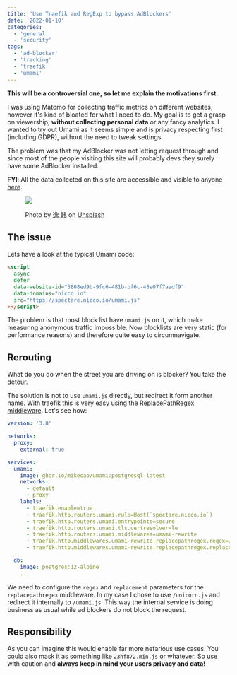 ```yaml
---
title: 'Use Traefik and RegExp to bypass AdBlockers'
date: '2022-01-10'
categories:
  - 'general'
  - 'security'
tags:
  - 'ad-blocker'
  - 'tracking'
  - 'traefik'
  - 'umami'
---
```


**This will be a controversial one, so let me explain the motivations first.**

I was using Matomo for collecting traffic metrics on different websites, however it's kind of bloated for what I need to do. My goal is to get a grasp on viewership, **without collecting personal data** or any fancy analytics. I wanted to try out Umami as it seems simple and is privacy respecting first (including GDPR), without the need to tweak settings.

The problem was that my AdBlocker was not letting request through and since most of the people visiting this site will probably devs they surely have some AdBlocker installed.

**FYI**: All the data collected on this site are accessible and visible to anyone [here](https://spectare.nicco.io/share/Xklie3UU/Nicco).

<figure>

![](images/hyeryi-sVk8nrCQ06g-unsplash-1024x683.jpg)

<figcaption>

Photo by [逸 韩](https://unsplash.com/@hyeryi?utm_source=unsplash&utm_medium=referral&utm_content=creditCopyText) on [Unsplash](https://unsplash.com/s/photos/intersection?utm_source=unsplash&utm_medium=referral&utm_content=creditCopyText)

</figcaption>

</figure>

## The issue

Lets have a look at the typical Umami code:

```html
<script
  async
  defer
  data-website-id="3808ed9b-9fc6-481b-bf6c-45e07f7aedf9"
  data-domains="nicco.io"
  src="https://spectare.nicco.io/umami.js"
></script>
```

The problem is that most block list have `umami.js` on it, which make measuring anonymous traffic impossible. Now blocklists are very static (for performance reasons) and therefore quite easy to circumnavigate.

## Rerouting

What do you do when the street you are driving on is blocker? You take the detour.

The solution is not to use `umami.js` directly, but redirect it form another name. With traefik this is very easy using the [ReplacePathRegex middleware](https://doc.traefik.io/traefik/v2.0/middlewares/replacepathregex/). Let's see how:

```yaml
version: '3.8'

networks:
  proxy:
    external: true

services:
  umami:
    image: ghcr.io/mikecao/umami:postgresql-latest
    networks:
      - default
      - proxy
    labels:
      - traefik.enable=true
      - traefik.http.routers.umami.rule=Host(`spectare.nicco.io`)
      - traefik.http.routers.umami.entrypoints=secure
      - traefik.http.routers.umami.tls.certresolver=le
      - traefik.http.routers.umami.middlewares=umami-rewrite
      - traefik.http.middlewares.umami-rewrite.replacepathregex.regex=/unicorn.js
      - traefik.http.middlewares.umami-rewrite.replacepathregex.replacement=/umami.js

  db:
    image: postgres:12-alpine
    ...
```

We need to configure the `regex` and `replacement` parameters for the `replacepathregex` middleware. In my case I chose to use `/unicorn.js` and redirect it internally to `/umami.js`. This way the internal service is doing business as usual while ad blockers do not block the request.

## Responsibility

As you can imagine this would enable far more nefarious use cases. You could also mask it as something like `23hf872.min.js` or whatever. So use with caution and **always keep in mind your users privacy and data!**

